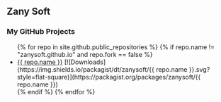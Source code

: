 ## Zany Soft
### My GitHub Projects
<ul>
  {% for repo in site.github.public_repositories %}
    {% if repo.name != "zanysoft.github.io" and repo.fork == false %}
      <li><a href="{{ repo.html_url }}">{{ repo.name }}</a>
      [![Downloads](https://img.shields.io/packagist/dt/zanysoft/{{ repo.name }}.svg?style=flat-square)](https://packagist.org/packages/zanysoft/{{ repo.name }})
      </li>
    {% endif %}
  {% endfor %}
</ul>

